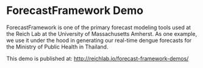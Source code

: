 # ForecastFramework Demo
ForecastFramework is one of the primary forecast modeling tools used at the Reich Lab at the University of Massachusetts Amherst. As one example, we use it under the hood in generating our real-time dengue forecasts for the Ministry of Public Health in Thailand.

This demo is published at: http://reichlab.io/forecast-framework-demos/
